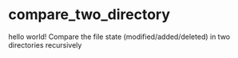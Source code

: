 # compare_two_directory
hello world!
Compare the file state (modified/added/deleted) in two directories recursively
